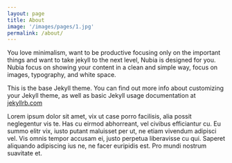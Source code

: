 ```yaml
---
layout: page
title: About
image: '/images/pages/1.jpg'
permalink: /about/
---
```


You love minimalism, want to be productive focusing only on the important things and want to take jekyll to the next level, Nubia is designed for you. Nubia focus on showing your content in a clean and simple way, focus on images, typography, and white space.

This is the base Jekyll theme. You can find out more info about customizing your Jekyll theme, as well as basic Jekyll usage documentation at [jekyllrb.com](http://jekyllrb.com/)

Lorem ipsum dolor sit amet, vix ut case porro facilisis, alia possit neglegentur vis te. Has cu eirmod abhorreant, vel civibus efficiantur cu. Eu summo elitr vix, iusto putant maluisset per ut, ne etiam vivendum adipisci vel. Vis omnis tempor accusam ei, justo perpetua liberavisse cu qui. Saperet aliquando adipiscing ius ne, ne facer euripidis est. Pro mundi nostrum suavitate et.